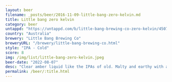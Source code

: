 ```yaml
---
layout: beer
filename: _posts/beer/2016-11-09-little-bang-zero-kelvin.md
title: Little bang zero kelvin
category: beer
untappd: "https://untappd.com/b/little-bang-brewing-co-zero-kelvin/4507804"
country: "Australia"
brewery: "Little Bang Brewing Co"
breweryURL: "/brewery/little-bang-brewing-co.html"
style: "IPA - Cold"
score: 8
img: /img/list/little-bang-zero-kelvin.jpeg
beer-date: "2022-08-07"
desc: "Clear amber liquid like the IPAs of old. Malty and earthy with a little pine yet still quite crisp"
permalink: /beer/:title.html
---
```


